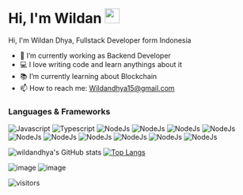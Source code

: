 # Hi, I'm Wildan <img src="https://raw.githubusercontent.com/MartinHeinz/MartinHeinz/master/wave.gif" width="30px">
Hi, I'm Wildan Dhya, Fullstack Developer form Indonesia 
- 🔭 I’m currently working as Backend Developer
- 💻 I love writing code and learn anythings about it
- 📚 I’m currently learning about Blockchain
- 📫 How to reach me: Wildandhya15@gmail.com

### Languages & Frameworks 
![Javascript](https://img.shields.io/badge/JavaScript-323330?style=for-the-badge&logo=javascript&logoColor=F7DF1E) ![Typescript](https://img.shields.io/badge/TypeScript-007ACC?style=for-the-badge&logo=typescript&logoColor=white) ![NodeJs](https://img.shields.io/badge/Node.js-43853D?style=for-the-badge&logo=node.js&logoColor=white) ![NodeJs](https://img.shields.io/badge/express-000000?style=for-the-badge&logo=express&logoColor=white) ![NodeJs](https://img.shields.io/badge/React-20232A?style=for-the-badge&logo=react&logoColor=61DAFB) ![NodeJs](https://img.shields.io/badge/React_Native-20232A?style=for-the-badge&logo=react&logoColor=61DAFB) ![NodeJs](https://img.shields.io/badge/Redux-593D88?style=for-the-badge&logo=redux&logoColor=white) ![NodeJs](https://img.shields.io/badge/MySQL-00000F?style=for-the-badge&logo=mysql&logoColor=white) ![NodeJs](https://img.shields.io/badge/MongoDB-4EA94B?style=for-the-badge&logo=mongodb&logoColor=white) ![NodeJs](https://img.shields.io/badge/Amazon_AWS-232F3E?style=for-the-badge&logo=amazon-aws&logoColor=white)  ![NodeJs](https://img.shields.io/badge/HTML5-E34F26?style=for-the-badge&logo=html&logoColor=white) ![NodeJs](https://img.shields.io/badge/CSS-1572B6?style=for-the-badge&logo=css3&logoColor=white)



![wildandhya's GitHub stats](https://github-readme-stats.vercel.app/api?username=wildandhya&show_icons=true&theme=midnight-purple) [![Top Langs](https://github-readme-stats.vercel.app/api/top-langs/?username=wildandhya&layout=compact&show_icons=true&theme=midnight-purple)](https://github.com/anuraghazra/github-readme-stats)


![image](https://img.shields.io/twitter/url?style=social&url=https%3A%2F%2Ftwitter.com%2Fwwldan) ![image](https://img.shields.io/badge/LinkedIn-blue?style=flat&logo=linkedin&labelColor=blue&url=https://www.linkedin.com/in/wildandhya/) 

![visitors](https://visitor-badge.glitch.me/badge?page_id=wildandhya.22)








